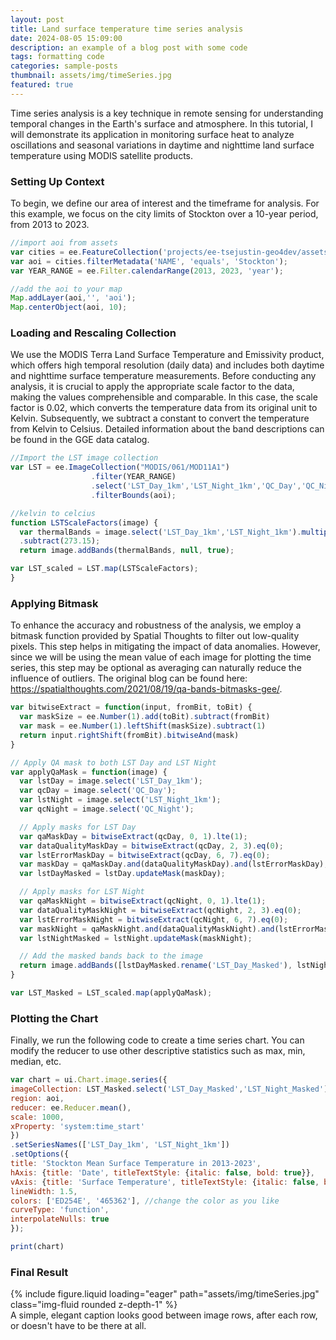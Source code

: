 ```yaml
---
layout: post
title: Land surface temperature time series analysis
date: 2024-08-05 15:09:00
description: an example of a blog post with some code
tags: formatting code
categories: sample-posts
thumbnail: assets/img/timeSeries.jpg
featured: true
---
```


Time series analysis is a key technique in remote sensing for understanding temporal changes in the Earth's surface and atmosphere. In this tutorial, I will demonstrate its application in monitoring surface heat to analyze oscillations and seasonal variations in daytime and nighttime land surface temperature using MODIS satellite products.

### Setting Up Context
To begin, we define our area of interest and the timeframe for analysis. For this example, we focus on the city limits of Stockton over a 10-year period, from 2013 to 2023.
```javascript
//import aoi from assets
var cities = ee.FeatureCollection('projects/ee-tsejustin-geo4dev/assets/UScities');
var aoi = cities.filterMetadata('NAME', 'equals', 'Stockton');
var YEAR_RANGE = ee.Filter.calendarRange(2013, 2023, 'year');

//add the aoi to your map
Map.addLayer(aoi,'', 'aoi');
Map.centerObject(aoi, 10);
```
### Loading and Rescaling Collection
We use the MODIS Terra Land Surface Temperature and Emissivity product, which offers high temporal resolution (daily data) and includes both daytime and nighttime surface temperature measurements. Before conducting any analysis, it is crucial to apply the appropriate scale factor to the data, making the values comprehensible and comparable. In this case, the scale factor is 0.02, which converts the temperature data from its original unit to Kelvin. Subsequently, we subtract a constant to convert the temperature from Kelvin to Celsius. Detailed information about the band descriptions can be found in the GGE data catalog.
```javascript
//Import the LST image collection
var LST = ee.ImageCollection("MODIS/061/MOD11A1")
                  .filter(YEAR_RANGE)
                  .select('LST_Day_1km','LST_Night_1km','QC_Day','QC_Night')
                  .filterBounds(aoi);

//kelvin to celcius
function LSTScaleFactors(image) {
  var thermalBands = image.select('LST_Day_1km','LST_Night_1km').multiply(0.02)
  .subtract(273.15); 
  return image.addBands(thermalBands, null, true);

var LST_scaled = LST.map(LSTScaleFactors);
}
```
### Applying Bitmask
To enhance the accuracy and robustness of the analysis, we employ a bitmask function provided by Spatial Thoughts to filter out low-quality pixels. This step helps in mitigating the impact of data anomalies. However, since we will be using the mean value of each image for plotting the time series, this step may be optional as averaging can naturally reduce the influence of outliers. The original blog can be found here: <a href="https://spatialthoughts.com/2021/08/19/qa-bands-bitmasks-gee/">https://spatialthoughts.com/2021/08/19/qa-bands-bitmasks-gee/</a>.
```javascript
var bitwiseExtract = function(input, fromBit, toBit) {
  var maskSize = ee.Number(1).add(toBit).subtract(fromBit)
  var mask = ee.Number(1).leftShift(maskSize).subtract(1)
  return input.rightShift(fromBit).bitwiseAnd(mask)
}

// Apply QA mask to both LST Day and LST Night
var applyQaMask = function(image) {
  var lstDay = image.select('LST_Day_1km');
  var qcDay = image.select('QC_Day');
  var lstNight = image.select('LST_Night_1km');
  var qcNight = image.select('QC_Night');

  // Apply masks for LST Day
  var qaMaskDay = bitwiseExtract(qcDay, 0, 1).lte(1);
  var dataQualityMaskDay = bitwiseExtract(qcDay, 2, 3).eq(0);
  var lstErrorMaskDay = bitwiseExtract(qcDay, 6, 7).eq(0);
  var maskDay = qaMaskDay.and(dataQualityMaskDay).and(lstErrorMaskDay);
  var lstDayMasked = lstDay.updateMask(maskDay);

  // Apply masks for LST Night
  var qaMaskNight = bitwiseExtract(qcNight, 0, 1).lte(1);
  var dataQualityMaskNight = bitwiseExtract(qcNight, 2, 3).eq(0);
  var lstErrorMaskNight = bitwiseExtract(qcNight, 6, 7).eq(0);
  var maskNight = qaMaskNight.and(dataQualityMaskNight).and(lstErrorMaskNight);
  var lstNightMasked = lstNight.updateMask(maskNight);

  // Add the masked bands back to the image
  return image.addBands([lstDayMasked.rename('LST_Day_Masked'), lstNightMasked.rename('LST_Night_Masked')], null, true);
}

var LST_Masked = LST_scaled.map(applyQaMask);
```

### Plotting the Chart
Finally, we run the following code to create a time series chart. You can modify the reducer to use other descriptive statistics such as max, min, median, etc.

```javascript
var chart = ui.Chart.image.series({
imageCollection: LST_Masked.select('LST_Day_Masked','LST_Night_Masked'),
region: aoi,
reducer: ee.Reducer.mean(),
scale: 1000,
xProperty: 'system:time_start'
})
.setSeriesNames(['LST_Day_1km', 'LST_Night_1km'])
.setOptions({
title: 'Stockton Mean Surface Temperature in 2013-2023',
hAxis: {title: 'Date', titleTextStyle: {italic: false, bold: true}},
vAxis: {title: 'Surface Temperature', titleTextStyle: {italic: false, bold: true}},
lineWidth: 1.5,
colors: ['ED254E', '465362'], //change the color as you like
curveType: 'function',
interpolateNulls: true
});

print(chart)
```
### Final Result
<div class="row mt-3">
    <div class="col-sm mt-3 mt-md-0">
        {% include figure.liquid loading="eager" path="assets/img/timeSeries.jpg" class="img-fluid rounded z-depth-1" %}
    </div>
</div>
<div class="caption">
    A simple, elegant caption looks good between image rows, after each row, or doesn't have to be there at all.
</div>
